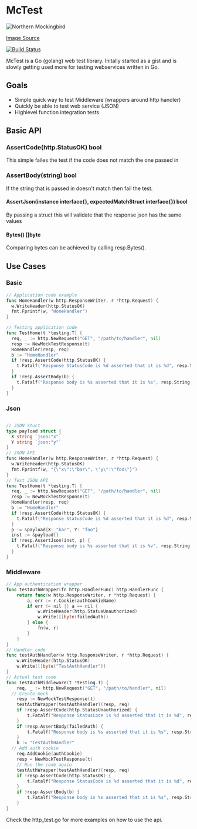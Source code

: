 # McTest

![Northern Mockingbird](http://www.biokids.umich.edu/collections/contributors/grzimek_birds/Mimidae/Mimus_polyglottos/medium.jpg)

[Image Source](http://www.biokids.umich.edu/critters/Mimus_polyglottos/pictures/resources/contributors/grzimek_birds/Mimidae/Mimus_polyglottos/)


[![Build Status](https://travis-ci.org/lateefj/mctest.svg?branch=master)](https://travis-ci.org/lateefj/mctest)

McTest is a Go (golang) web test library. Initally started as a gist and is slowly getting used more for testing webservices written in Go.


## Goals

 * Simple quick way to test Middleware (wrappers around http handler)
 * Quickly be able to test web service (JSON)
 * Highlevel function integration tests 

## Basic API

### AssertCode(http.StatusOK) bool

This simple failes the test if the code does not match the one passed in

### AssertBody(string)  bool

If the string that is passed in doesn't match then fail the test.

#### AssertJson(instance interface{}, expectedMatchStruct interface{}) bool

By passing a struct this will validate that the response json has the same values

#### Bytes() []byte

Comparing bytes can be achieved by calling resp.Bytes().


## Use Cases

### Basic

```go
// Application code example
func HomeHandler(w http.ResponseWriter, r *http.Request) {
  w.WriteHeader(http.StatusOK)
  fmt.Fprintf(w, "HomeHandler")
}

// Testing application code
func TestHome(t *testing.T) {
  req, _ := http.NewRequest("GET", "/path/to/handler", nil)
  resp := NewMockTestResponse(t)
  HomeHandler(resp, req)
  b := "HomeHandler"
  if !resp.AssertCode(http.StatusOK) {
    t.Fatalf("Response StatusCode is %d asserted that it is %d", resp.StatusCode, http.StatusOK)
  }
  if !resp.AssertBody(b) {
    t.Fatalf("Response body is %s asserted that it is %s", resp.String(), b)
  }
}
```

### Json

```go

// JSON Stuct
type payload struct {
  X string `json:"x"`
  Y string `json:"y"`
}
// JSON API
func HomeHandler(w http.ResponseWriter, r *http.Request) {
  w.WriteHeader(http.StatusOK)
  fmt.Fprintf(w, "{\"x\":\"bar\", \"y\":\"foo\"}")
}
// Test JSON API
func TestHome(t *testing.T) {
  req, _ := http.NewRequest("GET", "/path/to/handler", nil)
  resp := NewMockTestResponse(t)
  HomeHandler(resp, req)
  b := "HomeHandler"
  if !resp.AssertCode(http.StatusOK) {
    t.Fatalf("Response StatusCode is %d asserted that it is %d", resp.StatusCode, http.StatusOK)
  }
  p := &payload{X: "bar", Y: "foo"}
  inst := &payload{}
  if !resp.AssertJson(inst, p) {
    t.Fatalf("Response body is %s asserted that it is %v", resp.String(), p)
  }
}
```

### Middleware

```go
// App authentication wrapper
func testAuthWrapper(fn http.HandlerFunc) http.HandlerFunc {
	return func(w http.ResponseWriter, r *http.Request) {
		a, err := r.Cookie(authCookieName)
		if err != nil || a == nil {
			w.WriteHeader(http.StatusUnauthorized)
			w.Write([]byte(failedAuth))
		} else {
			fn(w, r)
		}
	}
}
// Handler code
func testAuthHandler(w http.ResponseWriter, r *http.Request) {
	w.WriteHeader(http.StatusOK)
	w.Write([]byte("TestAuthHandler"))
}
// Actual test code
func TestAuthMiddleware(t *testing.T) {
	req, _ := http.NewRequest("GET", "/path/to/handler", nil)
  // Create mock
	resp := NewMockTestResponse(t)
	testAuthWrapper(testAuthHandler)(resp, req)
	if !resp.AssertCode(http.StatusUnauthorized) {
		t.Fatalf("Response StatusCode is %d asserted that it is %d", resp.StatusCode, http.StatusUnauthorized)
	}
	if !resp.AssertBody(failedAuth) {
		t.Fatalf("Response body is %s asserted that it is %s", resp.String(), failedAuth)
	}
	b := "TestAuthHandler"
  // Add auth cookie
	req.AddCookie(authCookie)
	resp = NewMockTestResponse(t)
	// Run the code again
	testAuthWrapper(testAuthHandler)(resp, req)
	if !resp.AssertCode(http.StatusOK) {
		t.Fatalf("Response StatusCode is %d asserted that it is %d", resp.StatusCode, http.StatusOK)
	}
	if !resp.AssertBody(b) {
		t.Fatalf("Response body is %s asserted that it is %s", resp.String(), b)
	}
}
```

Check the http_test.go for more examples on how to use the api.

